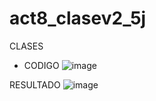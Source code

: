 # act8_clasev2_5j
CLASES

- CODIGO
![image](https://github.com/user-attachments/assets/0d0d8a10-7ae5-4814-aa33-e0dbde362aac)

 RESULTADO
![image](https://github.com/user-attachments/assets/d59bdbe1-f28c-4709-a7e2-aabc700fd382)

